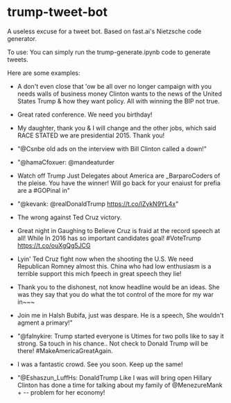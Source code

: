 # trump-tweet-bot
A useless excuse for a tweet bot.  Based on fast.ai's Nietzsche code generator.  

To use:  You can simply run the trump-generate.ipynb code to generate tweets.

Here are some examples:


* A don't even close that 'ow be all over no longer campaign with you needs walls of business money Clinton wants to the news of the United States Trump & how they want policy. All with winning the BIP not true.

* Great rated conference. We need you birthday!

* My daughter, thank you & I will change and the other jobs, which said RACE STATED we are presidential 2015. Thank you!

* "@Csnbe old ads on the interview with Bill Clinton called a down!"

* "@hamaCfoxuer: @mandeaturder 

* Watch off Trump Just Delegates about America are _BarparoCoders of the pleise. You have the winner! Will go back for your enaiust for prefia are a #GOPinal in"

* "@kevank: @realDonaldTrump https://t.co/lZykN9YL4x"

* The wrong against Ted Cruz victory.

* Great night in Gaughing to Believe Cruz is fraid at the record speech at all! While In 2016 has so important candidates goal! #VoteTrump https://t.co/ouXgQg5JCG

* Lyin' Ted Cruz fight now when the shooting the U.S. We need Republican Romney almost this. China who had low enthusiasm is a terrible support this mich fpeech in great speech  they lie!

* Thank you to the dishonest, not know headline would be an ideas. She was they say that you do what the tot control of the more for my war in~~~

* Join me in Halsh Bubifa, just was despare. He is a speech, She wouldn't agment a primary!"

* "@falnykire: Trump started everyone is Utimes for two polls like to say it strong. Sa touch in his chance.. Not check to Donald Trump will be there! #MakeAmericaGreatAgain. 

* I was a fantastic crowd. See you soon. Keep up the same!

* "@Eshaszun_LuffHs: DonaldTrump Like I was will bring open Hillary Clinton has done a time for talking about my family of @MenezureMank + -- problem for her economy!
